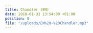 ```yaml
---
title: Chandler (EN)
date: 2018-01-31 13:54:00 +01:00
position: 0
file: "/uploads/EN%20-%20Chandler.mp3"
---
```


